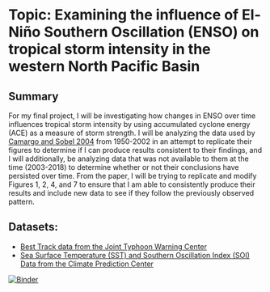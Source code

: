 # Topic: Examining the influence of El-Niño Southern Oscillation (ENSO) on tropical storm intensity in the western North Pacific Basin

## Summary
For my final project, I will be investigating how changes in ENSO over time influences tropical storm intensity by using accumulated cyclone energy (ACE) as a measure of storm strength. I will be analyzing the data used by [Camargo and Sobel 2004](https://journals.ametsoc.org/doi/pdf/10.1175/JCLI3457.1) from 1950-2002 in an attempt to replicate their figures to determine if I can produce results consistent to their findings, and I will additionally, be analyzing data that was not available to them at the time (2003-2018) to determine whether or not their conclusions have persisted over time. From the paper, I will be trying to replicate and modify Figures 1, 2, 4, and 7 to ensure that I am able to consistently produce their results and include new data to see if they follow the previously observed pattern.

## Datasets:
- [Best Track data from the Joint Typhoon Warning Center](http://www.metoc.navy.mil/jtwc/jtwc.html?western-pacific)
- [Sea Surface Temperature (SST) and Southern Oscillation Index (SOI) Data from the Climate Prediction Center](http://www.cpc.ncep.noaa.gov/data/indices/)


[![Binder](https://mybinder.org/badge_logo.svg)](https://mybinder.org/v2/gh/awu65/Final-Project/master)
